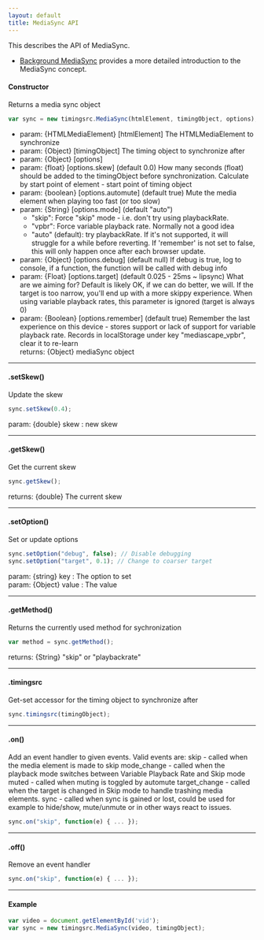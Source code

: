 ```yaml
---
layout: default
title: MediaSync API
---
```


This describes the API of MediaSync.

- [Background MediaSync](background_mediasync.html) provides a more detailed introduction to the MediaSync concept.

#### Constructor
Returns a media sync object

```javascript
var sync = new timingsrc.MediaSync(htmlElement, timingObject, options);
```
- param: {HTMLMediaElement} [htmlElement] The HTMLMediaElement to synchronize  
- param: {Object} [timingObject] The timing object to synchronize after  
- param: {Object} [options]
- param: {float} [options.skew]  (default 0.0) How many seconds (float) should be added to the timingObject before synchronization.  Calculate by start point of element - start point of timing object  
- param: {boolean} [options.automute]  (default true) Mute the media element when playing too fast (or too slow)  
- param: {String} [options.mode]  (default "auto") 
  - "skip": Force "skip" mode - i.e. don't try using playbackRate.
  - "vpbr": Force variable playback rate.  Normally not a good idea
  - "auto" (default): try playbackRate. If it's not supported, it will struggle for a while before reverting.  If 'remember' is not set to false, this will only happen once after each browser update.  
- param: {Object} [options.debug]  (default null) If debug is true, log to console, if a function, the function will be called with debug info  
- param: {Float} [options.target]  (default 0.025 - 25ms ~ lipsync) What are we aiming for?  Default is likely OK, if we can do  better, we will.  If the target is too narrow, you'll end up with a more skippy experience.  When using variable playback rates, this parameter is ignored (target is always 0)  
- param: {Boolean} [options.remember]  (default true) Remember the last experience on this device - stores support or lack of support for variable playback rate.  Records in localStorage under key "mediascape_vpbr", clear it to re-learn  
returns: {Object} mediaSync object

---
#### .setSkew()
Update the skew

```javascript
sync.setSkew(0.4);
```
param: {double} skew : new skew

---
#### .getSkew()
Get the current skew

```javascript
sync.getSkew();
```
returns: {double} The current skew

---
#### .setOption()
Set or update options

```javascript
sync.setOption("debug", false); // Disable debugging
sync.setOption("target", 0.1); // Change to coarser target
```
param: {string} key : The option to set  
param: {Object} value : The value

---
#### .getMethod()
Returns the currently used method for sychronization

```javascript
var method = sync.getMethod();
```
returns: {String} "skip" or "playbackrate"

---
#### .timingsrc
Get-set accessor for the timing object to synchronize after

```javascript
sync.timingsrc(timingObject);
```

---
#### .on()
Add an event handler to given events.  Valid events are:
   skip - called when the media element is made to skip
   mode_change - called when the playback mode switches between Variable Playback Rate and Skip mode
   muted - called when muting is toggled by automute
   target_change - called when the target is changed in Skip mode to handle trashing media elements.
   sync - called when sync is gained or lost, could be used for example to hide/show, mute/unmute or in other ways react to issues.

```javascript
sync.on("skip", function(e) { ... });
```

---
#### .off()
Remove an event handler

```javascript
sync.on("skip", function(e) { ... });
```


---
#### Example

```javascript
var video = document.getElementById('vid');
var sync = new timingsrc.MediaSync(video, timingObject);
```